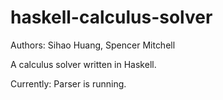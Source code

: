 # haskell-calculus-solver

Authors: Sihao Huang, Spencer Mitchell

A calculus solver written in Haskell.

Currently: Parser is running.
